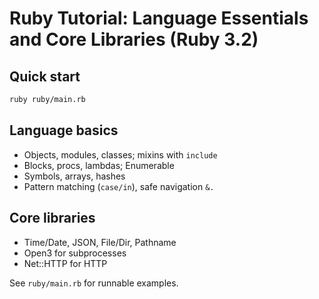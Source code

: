 # Ruby Tutorial: Language Essentials and Core Libraries (Ruby 3.2)

## Quick start

```bash
ruby ruby/main.rb
```

## Language basics

- Objects, modules, classes; mixins with `include`
- Blocks, procs, lambdas; Enumerable
- Symbols, arrays, hashes
- Pattern matching (`case/in`), safe navigation `&.`

## Core libraries

- Time/Date, JSON, File/Dir, Pathname
- Open3 for subprocesses
- Net::HTTP for HTTP

See `ruby/main.rb` for runnable examples.
